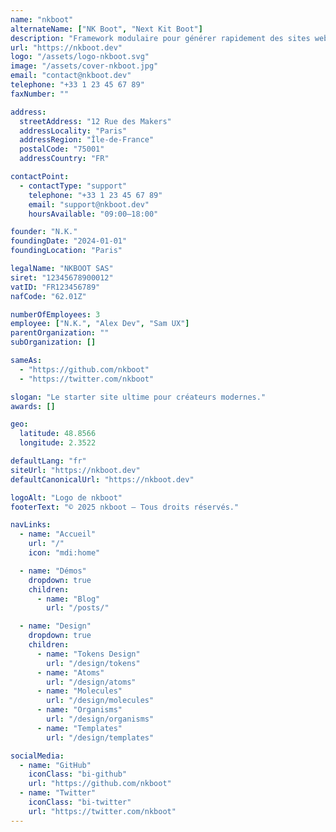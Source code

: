 ```yaml
---
name: "nkboot"
alternateName: ["NK Boot", "Next Kit Boot"]
description: "Framework modulaire pour générer rapidement des sites web personnalisés à l’aide de composants Astro et de données Supabase."
url: "https://nkboot.dev"
logo: "/assets/logo-nkboot.svg"
image: "/assets/cover-nkboot.jpg"
email: "contact@nkboot.dev"
telephone: "+33 1 23 45 67 89"
faxNumber: ""

address:
  streetAddress: "12 Rue des Makers"
  addressLocality: "Paris"
  addressRegion: "Île-de-France"
  postalCode: "75001"
  addressCountry: "FR"

contactPoint:
  - contactType: "support"
    telephone: "+33 1 23 45 67 89"
    email: "support@nkboot.dev"
    hoursAvailable: "09:00–18:00"

founder: "N.K."
foundingDate: "2024-01-01"
foundingLocation: "Paris"

legalName: "NKBOOT SAS"
siret: "12345678900012"
vatID: "FR123456789"
nafCode: "62.01Z"

numberOfEmployees: 3
employee: ["N.K.", "Alex Dev", "Sam UX"]
parentOrganization: ""
subOrganization: []

sameAs:
  - "https://github.com/nkboot"
  - "https://twitter.com/nkboot"

slogan: "Le starter site ultime pour créateurs modernes."
awards: []

geo:
  latitude: 48.8566
  longitude: 2.3522

defaultLang: "fr"
siteUrl: "https://nkboot.dev"
defaultCanonicalUrl: "https://nkboot.dev"

logoAlt: "Logo de nkboot"
footerText: "© 2025 nkboot — Tous droits réservés."

navLinks:
  - name: "Accueil"
    url: "/"
    icon: "mdi:home"

  - name: "Démos"
    dropdown: true
    children:
      - name: "Blog"
        url: "/posts/"

  - name: "Design"
    dropdown: true
    children:
      - name: "Tokens Design"
        url: "/design/tokens"
      - name: "Atoms"
        url: "/design/atoms"
      - name: "Molecules"
        url: "/design/molecules"
      - name: "Organisms"
        url: "/design/organisms"
      - name: "Templates"
        url: "/design/templates"

socialMedia:
  - name: "GitHub"
    iconClass: "bi-github"
    url: "https://github.com/nkboot"
  - name: "Twitter"
    iconClass: "bi-twitter"
    url: "https://twitter.com/nkboot"
---
```


